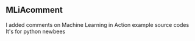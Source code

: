 MLiAcomment
-----------

I added comments on Machine Learning in Action example source codes
It's for python newbees

